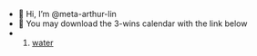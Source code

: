 - 👋 Hi, I’m @meta-arthur-lin
- 👀  You may download the 3-wins calendar with the link below
- 1. <a href='https://github.com/meta-arthur-lin/3-wins-2023/raw/main/2023-1.ics' download>water</a> 

<!---
meta-arthur-lin/meta-arthur-lin is a ✨ special ✨ repository because its `README.md` (this file) appears on your GitHub profile.
You can click the Preview link to take a look at your changes.
--->
